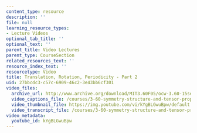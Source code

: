 ```yaml
---
content_type: resource
description: ''
file: null
learning_resource_types:
- Lecture Videos
optional_tab_title: ''
optional_text: ''
parent_title: Video Lectures
parent_type: CourseSection
related_resources_text: ''
resource_index_text: ''
resourcetype: Video
title: Translation, Rotation, Periodicity - Part 2
uid: 27bbcdc3-c57c-6909-46c2-3e43bb6cf301
video_files:
  archive_url: http://www.archive.org/download/MIT3.60F05/ocw-3.60-15sep2005-part2-220k.mp4
  video_captions_file: /courses/3-60-symmetry-structure-and-tensor-properties-of-materials-fall-2005/3bf4cdcbbd135e32bb1a7249b0e9c5d1_kYgBLGwuBpw.vtt
  video_thumbnail_file: https://img.youtube.com/vi/kYgBLGwuBpw/default.jpg
  video_transcript_file: /courses/3-60-symmetry-structure-and-tensor-properties-of-materials-fall-2005/4453c7ccc44f7e60256752d285e7a819_kYgBLGwuBpw.pdf
video_metadata:
  youtube_id: kYgBLGwuBpw
---
```

